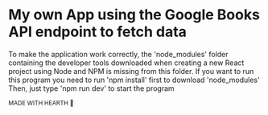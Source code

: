 # My own App using the Google Books API endpoint to fetch data
To make the application work correctly, the 'node_modules' folder containing the 
developer tools downloaded when creating a new React project using Node and 
NPM is missing from this folder. If you want to run this program you need to run 'npm install' first to download 'node_modules'<br>
Then, just type 'npm run dev' to start the program

<sub>MADE WITH HEARTH 🖤</sub>
